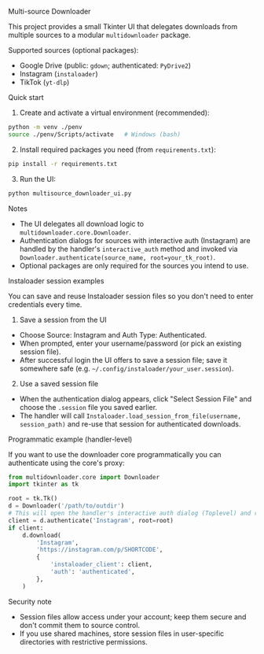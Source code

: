 Multi-source Downloader

This project provides a small Tkinter UI that delegates downloads from multiple sources to a modular `multidownloader` package.

Supported sources (optional packages):
- Google Drive (public: `gdown`; authenticated: `PyDrive2`)
- Instagram (`instaloader`)
- TikTok (`yt-dlp`)

Quick start

1. Create and activate a virtual environment (recommended):

```bash
python -m venv ./penv
source ./penv/Scripts/activate   # Windows (bash)
```

2. Install required packages you need (from `requirements.txt`):

```bash
pip install -r requirements.txt
```

3. Run the UI:

```bash
python multisource_downloader_ui.py
```

Notes

- The UI delegates all download logic to `multidownloader.core.Downloader`.
- Authentication dialogs for sources with interactive auth (Instagram) are handled by the handler's `interactive_auth` method and invoked via `Downloader.authenticate(source_name, root=your_tk_root)`.
- Optional packages are only required for the sources you intend to use.

Instaloader session examples

You can save and reuse Instaloader session files so you don't need to enter credentials every time.

1. Save a session from the UI

- Choose Source: Instagram and Auth Type: Authenticated.
- When prompted, enter your username/password (or pick an existing session file).
- After successful login the UI offers to save a session file; save it somewhere safe (e.g. `~/.config/instaloader/your_user.session`).

2. Use a saved session file

- When the authentication dialog appears, click "Select Session File" and choose the `.session` file you saved earlier.
- The handler will call `Instaloader.load_session_from_file(username, session_path)` and re-use that session for authenticated downloads.

Programmatic example (handler-level)

If you want to use the downloader core programmatically you can authenticate using the core's proxy:

```python
from multidownloader.core import Downloader
import tkinter as tk

root = tk.Tk()
d = Downloader('/path/to/outdir')
# This will open the handler's interactive auth dialog (Toplevel) and return an Instaloader client
client = d.authenticate('Instagram', root=root)
if client:
    d.download(
        'Instagram',
        'https://instagram.com/p/SHORTCODE',
        {
            'instaloader_client': client,
            'auth': 'authenticated',
        },
    )
```

Security note

- Session files allow access under your account; keep them secure and don't commit them to source control.
- If you use shared machines, store session files in user-specific directories with restrictive permissions.
